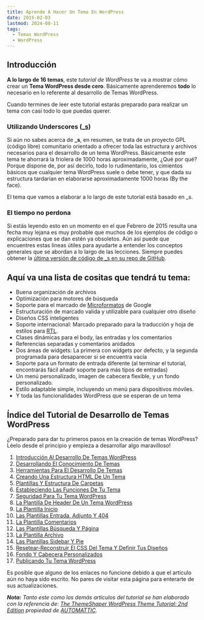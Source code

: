 ```yaml
---
title: Aprende A Hacer Un Tema En WordPress
date: 2015-02-03
lastmod: 2024-08-11
tags:
  - Temas WordPress
  - WordPress
---
```


## Introducción

**A lo largo de 16 temas**, este _tutorial de WordPress_ te va a mostrar cómo crear un **Tema WordPress desde cero**. Básicamente aprenderemos **todo** lo necesario en lo referente al desarrollo de Temas WordPress.

Cuando termines de leer este tutorial estarás preparado para realizar un tema con casi todo lo que puedas querer.

### Utilizando Underscores ([\_s](http://underscores.me/ "Tema de Underscores"))

Si aún no sabes acerca de **\_s**, en resumen, se trata de un proyecto GPL (código libre) comunitario orientado a ofrecer toda las estructura y archivos necesarios para el desarrollo de un tema WordPress. Básicamente este tema te ahorrará la friolera de 1000 horas aproximadamente, ¿Qué por qué? Porque dispone de, por así decirlo, todo lo rudimentario, los cimientos básicos que cualquier tema WordPress suele o debe tener, y que dada su estructura tardarían en elaborarse aproximadamente 1000 horas (By the face).

El tema que vamos a elaborar a lo largo de este tutorial está basado en \_s.

### El tiempo no perdona

Si estás leyendo esto en un momento en el que Febrero de 2015 resulta una fecha muy lejana es muy probable que muchos de los ejemplos de código o explicaciones que se dan estén ya obsoletos. Aún así puede que encuentres estas lineas útiles para ayudarte a entender los conceptos generales que se abordan a lo largo de las lecciones. Siempre puedes obtener la [última versión de código de \_s en su repo de GitHub](https://github.com/automattic/_s "Repositorio GitHub _s").

## Aquí va una lista de cositas que tendrá tu tema:

- Buena organización de archivos
- Optimización para motores de búsqueda
- Soporte para el marcado de [Microformatos](https://support.google.com/webmasters/answer/146897 "Microformatos Google") de Google
- Estructuración de marcado valida y utilizable para cualquier otro diseño
- Diseños CSS inteligentes
- Soporte internacional: Marcado preparado para la traducción y hoja de estilos para [RTL](http://es.wikipedia.org/wiki/Escritura_de_derecha_a_izquierda "Right To Left").
- Clases dinámicas para el body, las entradas y los comentarios
- Referencias separadas y comentarios anidados
- Dos áreas de widgets: La primera con widgets por defecto, y la segunda programada para desaparecer si se encuentra vacía
- Soporte para un formato de entrada diferente (al terminar el tutorial, encontrarás fácil añadir soporte para más tipos de entradas)
- Un menú personalizado, imagen de cabecera flexible, y un fondo personalizado.
- Estilo adaptable simple, incluyendo un menú para dispositivos móviles.
- Y toda las funcionalidades WordPress que se esperan de un tema

## Índice del Tutorial de Desarrollo de Temas WordPress

¿Preparado para dar tu primeros pasos en la creación de temas WordPress? Léelo desde el principio y empieza a desarrollar algo maravilloso!

1. [Introducción Al Desarrollo De Temas WordPress](/2015/02/aprende-a-hacer-un-tema-en-wordpress)
1. [Desarrollando El Conocimiento De Temas](/2015/02/desarrollando-el-conocimiento-de-temas)
1. [Herramientas Para El Desarrollo De Temas](/2015/02/herramientas-para-el-desarrollo-de-temas)
1. [Creando Una Estructura HTML De Un Tema](/2015/03/creando-una-estructura-html-de-un-tema-wordpress)
1. [Plantillas Y Estructura De Carpetas](/2015/05/plantillas-y-estructura-de-carpetas-en-wordpress)
1. [Estableciendo Las Funciones De Tu Tema](/2015/07/estableciendo-las-funciones-de-tu-tema-wordpress)
1. [Seguridad Para Tu Tema WordPress](/2015/07/seguridad-para-tu-tema-wordpress)
1. [La Plantilla De Header De Un Tema WordPress](/2015/07/la-plantilla-de-header-de-un-tema-wordpress)
1. [La Plantilla Inicio](/)
1. [Las Plantillas Entrada, Adjunto Y 404](/)
1. [La Plantilla Comentarios](/)
1. [Las Plantillas Búsqueda Y Página](/)
1. [La Plantilla Archivo](/)
1. [Las Plantillas Sidebar Y Pie](/)
1. [Resetear-Reconstruir El CSS Del Tema Y Definir Tus Diseños](/)
1. [Fondo Y Cabecera Personalizados](/)
1. [Publicando Tu Tema WordPress](/)

Es posible que alguno de los enlaces no funcione debido a que el artículo aún no haya sido escrito. No pares de visitar esta página para enterarte de sus actualizaciones.

_**Nota:** Tanto este como los demás artículos del tutorial se han elaborado con la referencia de: [The ThemeShaper WordPress Theme Tutorial: 2nd Edition](http://themeshaper.com/2012/10/22/the-themeshaper-wordpress-theme-tutorial-2nd-edition/) propiedad de [AUTOMATTIC](http://automattic.com/)._
